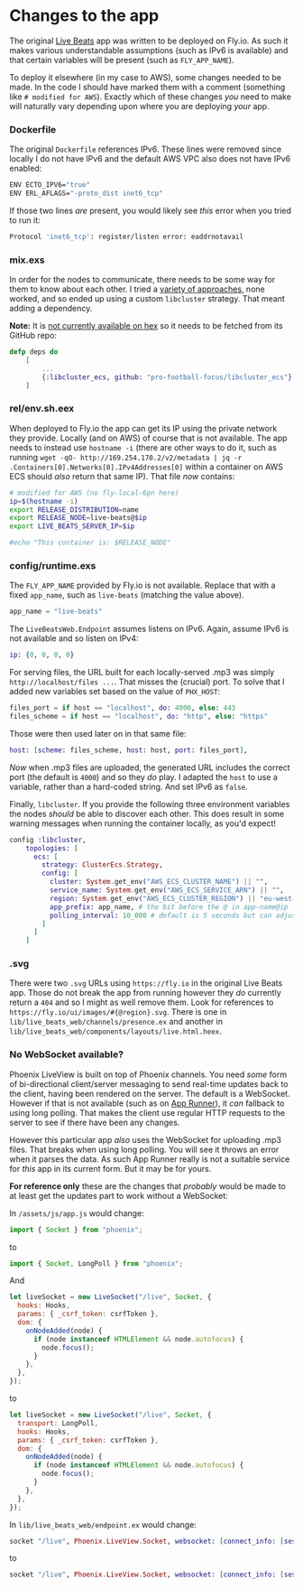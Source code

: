 # Changes to the app

The original [Live Beats](https://github.com/fly-apps/live_beats) app was written to be deployed on Fly.io. As such it makes various understandable assumptions (such as IPv6 is available) and that certain variables will be present (such as `FLY_APP_NAME`).

To deploy it elsewhere (in my case to AWS), some changes needed to be made. In the code I should have marked them with a comment (something like `# modified for AWS`). Exactly which of these changes _you_ need to make will naturally vary depending upon where you are deploying _your_ app.

### Dockerfile

The original `Dockerfile` references IPv6. These lines were removed since locally I do not have IPv6 and the default AWS VPC also does not have IPv6 enabled:

```sh
ENV ECTO_IPV6="true"
ENV ERL_AFLAGS="-proto_dist inet6_tcp"
```

If those two lines _are_ present, you would likely see _this_ error when you tried to run it:

```sh
Protocol 'inet6_tcp': register/listen error: eaddrnotavail
```

### mix.exs

In order for the nodes to communicate, there needs to be some way for them to know about each other. I tried a [variety of approaches](/docs/10-aws-phoenix-clustering.md), none worked, and so ended up using a custom `libcluster` strategy. That meant adding a dependency.

**Note:** It is [not currently available on hex](https://github.com/pro-football-focus/libcluster_ecs/issues/1) so it needs to be fetched from its GitHub repo:

```elixir
defp deps do
    [
        ...
        {:libcluster_ecs, github: "pro-football-focus/libcluster_ecs"} # modified for AWS (added this strategy for libcluster on ECS)
    ]
```

### rel/env.sh.eex

When deployed to Fly.io the app can get its IP using the private network they provide. Locally (and on AWS) of course that is not available. The app needs to instead use `hostname -i` (there are other ways to do it, such as running `wget -qO- http://169.254.170.2/v2/metadata | jq -r .Containers[0].Networks[0].IPv4Addresses[0]` within a container on AWS ECS should _also_ return that same IP). That file _now_ contains:

```sh
# modified for AWS (no fly-local-6pn here)
ip=$(hostname -i)
export RELEASE_DISTRIBUTION=name
export RELEASE_NODE=live-beats@$ip
export LIVE_BEATS_SERVER_IP=$ip

#echo "This container is: $RELEASE_NODE"
```

### config/runtime.exs

The `FLY_APP_NAME` provided by Fly.io is not available. Replace that with a fixed `app_name`, such as `live-beats` (matching the value above).

```elixir
app_name = "live-beats"
```

The `LiveBeatsWeb.Endpoint` assumes listens on IPv6. Again, assume IPv6 is not available and so listen on IPv4:

```elixir
ip: {0, 0, 0, 0}
```

For serving files, the URL built for each locally-served .mp3 was simply `http://localhost/files ...`. That misses the (crucial) port. To solve that I added new variables set based on the value of `PHX_HOST`:

```elixir
files_port = if host == "localhost", do: 4000, else: 443
files_scheme = if host == "localhost", do: "http", else: "https"
```

Those were then used later on in that same file:

```elixir
host: [scheme: files_scheme, host: host, port: files_port],
```

_Now_ when .mp3 files are uploaded, the generated URL includes the correct port (the default is `4000`) and so they _do_ play. I adapted the `host` to use a variable, rather than a hard-coded string. And set IPv6 as `false`.

Finally, `libcluster`. If you provide the following three environment variables the nodes _should_ be able to discover each other. This does result in some warning messages when running the container locally, as you'd expect!

```elixir
config :libcluster,
    topologies: [
      ecs: [
        strategy: ClusterEcs.Strategy,
        config: [
          cluster: System.get_env("AWS_ECS_CLUSTER_NAME") || "",
          service_name: System.get_env("AWS_ECS_SERVICE_ARN") || "",
          region: System.get_env("AWS_ECS_CLUSTER_REGION") || "eu-west-2",
          app_prefix: app_name, # the bit before the @ in app-name@ip
          polling_interval: 10_000 # default is 5 seconds but can adjust as needed
        ]
      ]
    ]
```

### .svg

There were two `.svg` URLs using `https://fly.io` in the original Live Beats app. Those do not break the app from running however they _do_ currently return a `404` and so I might as well remove them. Look for references to `https://fly.io/ui/images/#{@region}.svg`. There is one in `lib/live_beats_web/channels/presence.ex` and another in `lib/live_beats_web/components/layouts/live.html.heex`.

### No WebSocket available?

Phoenix LiveView is built on top of Phoenix channels. You need _some_ form of bi-directional client/server messaging to send real-time updates back to the client, having been rendered on the server. The default is a WebSocket. However if that is not available (such as on [App Runner](https://aws.amazon.com/apprunner/)), it _can_ fallback to using long polling. That makes the client use regular HTTP requests to the server to see if there have been any changes.

However this particular app _also_ uses the WebSocket for uploading .mp3 files. That breaks when using long polling. You will see it throws an error when it parses the data. As such App Runner really is not a suitable service for _this_ app in its current form. But it may be for yours.

**For reference only** these are the changes that _probably_ would be made to at least get the updates part to work without a WebSocket:

In `/assets/js/app.js` would change:

```js
import { Socket } from "phoenix";
```

to

```js
import { Socket, LongPoll } from "phoenix";
```

And

```js
let liveSocket = new LiveSocket("/live", Socket, {
  hooks: Hooks,
  params: { _csrf_token: csrfToken },
  dom: {
    onNodeAdded(node) {
      if (node instanceof HTMLElement && node.autofocus) {
        node.focus();
      }
    },
  },
});
```

to

```js
let liveSocket = new LiveSocket("/live", Socket, {
  transport: LongPoll,
  hooks: Hooks,
  params: { _csrf_token: csrfToken },
  dom: {
    onNodeAdded(node) {
      if (node instanceof HTMLElement && node.autofocus) {
        node.focus();
      }
    },
  },
});
```

In `lib/live_beats_web/endpoint.ex` would change:

```elixir
socket "/live", Phoenix.LiveView.Socket, websocket: [connect_info: [session: @session_options]]
```

to

```elixir
socket "/live", Phoenix.LiveView.Socket, websocket: [connect_info: [session: @session_options]], longpoll: [connect_info: [session: @session_options]]
```
